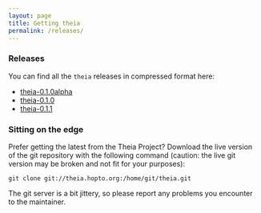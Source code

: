 ```yaml
---
layout: page
title: Getting theia
permalink: /releases/
---
```


### Releases
You can find all the `theia` releases in compressed format here:

* [theia-0.1.0alpha](theia-0.1.0alpha.tar.gz)
* [theia-0.1.0](theia-0.1.0.tar.gz)
* [theia-0.1.1](theia-0.1.1.tar.gz)

### Sitting on the edge
Prefer getting the latest from the Theia Project? Download the live version of the git repository with the following command (caution: the live git version may be broken and not fit for your purposes):

`git clone git://theia.hopto.org:/home/git/theia.git`

The git server is a bit jittery, so please report any problems you encounter to the maintainer.
